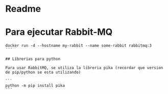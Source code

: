 # Readme

# Para ejecutar Rabbit-MQ

````
docker run -d --hostname my-rabbit --name some-rabbit rabbitmq:3
´´´

## Librerias para python

Para usar RabbitMQ, se utiliza la libreria pika (recordar que version de pip/python se esta utilizando)

```
python -m pip install pika
´´´

